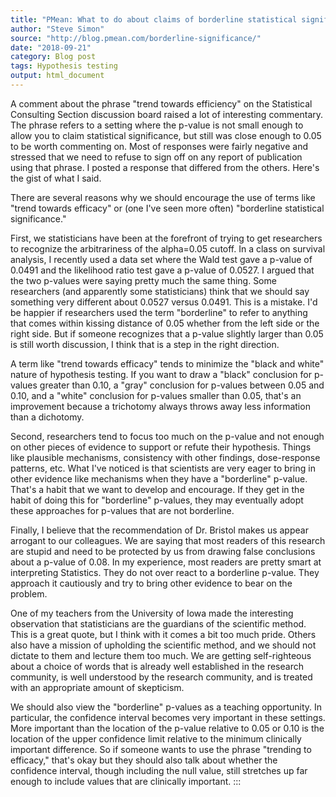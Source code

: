 ```yaml
---
title: "PMean: What to do about claims of borderline statistical significance"
author: "Steve Simon"
source: "http://blog.pmean.com/borderline-significance/"
date: "2018-09-21"
category: Blog post
tags: Hypothesis testing
output: html_document
---
```


A comment about the phrase "trend towards efficiency" on the Statistical
Consulting Section discussion board raised a lot of interesting
commentary. The phrase refers to a setting where the p-value is not
small enough to allow you to claim statistical significance, but still
was close enough to 0.05 to be worth commenting on. Most of responses
were fairly negative and stressed that we need to refuse to sign off on
any report of publication using that phrase. I posted a response that
differed from the others. Here's the gist of what I said.

<!---More--->

There are several reasons why we should encourage the use of terms like
"trend towards efficacy" or (one I've seen more often) "borderline
statistical significance."

First, we statisticians have been at the forefront of trying to get
researchers to recognize the arbitrariness of the alpha=0.05 cutoff. In
a class on survival analysis, I recently used a data set where the Wald
test gave a p-value of 0.0491 and the likelihood ratio test gave a
p-value of 0.0527. I argued that the two p-values were saying pretty
much the same thing. Some researchers (and apparently some
statisticians) think that we should say something very different about
0.0527 versus 0.0491. This is a mistake. I'd be happier if researchers
used the term "borderline" to refer to anything that comes within
kissing distance of 0.05 whether from the left side or the right side.
But if someone recognizes that a p-value slightly larger than 0.05 is
still worth discussion, I think that is a step in the right direction.

A term like "trend towards efficacy" tends to minimize the "black and
white" nature of hypothesis testing. If you want to draw a "black"
conclusion for p-values greater than 0.10, a "gray" conclusion for
p-values between 0.05 and 0.10, and a "white" conclusion for p-values
smaller than 0.05, that's an improvement because a trichotomy always
throws away less information than a dichotomy.

Second, researchers tend to focus too much on the p-value and not enough
on other pieces of evidence to support or refute their hypothesis.
Things like plausible mechanisms, consistency with other findings,
dose-response patterns, etc. What I've noticed is that scientists are
very eager to bring in other evidence like mechanisms when they have a
"borderline" p-value. That's a habit that we want to develop and
encourage. If they get in the habit of doing this for "borderline"
p-values, they may eventually adopt these approaches for p-values that
are not borderline.

Finally, I believe that the recommendation of Dr. Bristol makes us
appear arrogant to our colleagues. We are saying that most readers of
this research are stupid and need to be protected by us from drawing
false conclusions about a p-value of 0.08. In my experience, most
readers are pretty smart at interpreting Statistics. They do not over
react to a borderline p-value. They approach it cautiously and try to
bring other evidence to bear on the problem.

One of my teachers from the University of Iowa made the interesting
observation that statisticians are the guardians of the scientific
method. This is a great quote, but I think with it comes a bit too much
pride. Others also have a mission of upholding the scientific method,
and we should not dictate to them and lecture them too much. We are
getting self-righteous about a choice of words that is already well
established in the research community, is well understood by the
research community, and is treated with an appropriate amount of
skepticism.

We should also view the "borderline" p-values as a teaching opportunity.
In particular, the confidence interval becomes very important in these
settings. More important than the location of the p-value relative to
0.05 or 0.10 is the location of the upper confidence limit relative to
the minimum clinically important difference. So if someone wants to use
the phrase "trending to efficacy," that's okay but they should also talk
about whether the confidence interval, though including the null value,
still stretches up far enough to include values that are clinically
important.
:::

